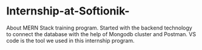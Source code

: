 # Internship-at-Softionik-
About MERN Stack training program.
Started with the backend technology to connect the database with the help of Mongodb cluster and Postman.
VS code is the tool we used in this internship program.
